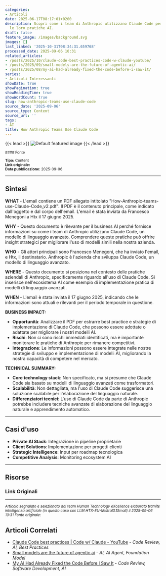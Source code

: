 ```yaml
---
categories:
- Articoli
date: 2025-06-17T08:17:01+0200
description: Scopri come i team di Anthropic utilizzano Claude Code per migliorare
  le loro pratiche AI.
draft: false
feature_image: /images/background.svg
images: []
last_linked: '2025-10-31T08:34:31.659768'
processed_date: 2025-09-06 10:31
related_articles:
- /posts/2025/10/claude-code-best-practices-code-w-claude-youtube/
- /posts/2025/09/small-models-are-the-future-of-agentic-ai/
- /posts/2025/08/my-ai-had-already-fixed-the-code-before-i-saw-it/
series:
- Articoli Interessanti
showDate: true
showPagination: true
showReadingTime: true
showWordCount: true
slug: how-anthropic-teams-use-claude-code
source_date: '2025-09-06'
source_type: Content
source_url: ''
tags:
- AI
title: How Anthropic Teams Use Claude Code
---
```


{{< lead >}}
![Default featured image](/images/background.svg)
{{< /lead >}}

<small>
#### Fonte

**Tipo:** Content  
**Link originale:** []()  
**Data pubblicazione:** 2025-09-06

</small>

---

## Sintesi

**WHAT** - L'email contiene un PDF allegato intitolato "How-Anthropic-teams-use-Claude-Code_v2.pdf". Il PDF è il contenuto principale, come indicato dall'oggetto e dal corpo dell'email. L'email è stata inviata da Francesco Menegoni a Htx il 17 giugno 2025.

**WHY** - Questo documento è rilevante per il business AI perché fornisce informazioni su come i team di Anthropic utilizzano Claude Code, un modello di linguaggio avanzato. Comprendere queste pratiche può offrire insight strategici per migliorare l'uso di modelli simili nella nostra azienda.

**WHO** - Gli attori principali sono Francesco Menegoni, che ha inviato l'email, e Htx, il destinatario. Anthropic è l'azienda che sviluppa Claude Code, un modello di linguaggio avanzato.

**WHERE** - Questo documento si posiziona nel contesto delle pratiche aziendali di Anthropic, specificamente riguardo all'uso di Claude Code. Si inserisce nell'ecosistema AI come esempio di implementazione pratica di modelli di linguaggio avanzati.

**WHEN** - L'email è stata inviata il 17 giugno 2025, indicando che le informazioni sono attuali e rilevanti per il periodo temporale in questione.

**BUSINESS IMPACT:**
- **Opportunità**: Analizzare il PDF per estrarre best practice e strategie di implementazione di Claude Code, che possono essere adottate o adattate per migliorare i nostri modelli AI.
- **Rischi**: Non ci sono rischi immediati identificati, ma è importante monitorare le pratiche di Anthropic per rimanere competitivi.
- **Integrazione**: Le informazioni possono essere integrate nelle nostre strategie di sviluppo e implementazione di modelli AI, migliorando la nostra capacità di competere nel mercato.

**TECHNICAL SUMMARY:**
- **Core technology stack**: Non specificato, ma si presume che Claude Code sia basato su modelli di linguaggio avanzati come trasformatori.
- **Scalabilità**: Non dettagliata, ma l'uso di Claude Code suggerisce una soluzione scalabile per l'elaborazione del linguaggio naturale.
- **Differenziatori tecnici**: L'uso di Claude Code da parte di Anthropic potrebbe includere tecniche avanzate di elaborazione del linguaggio naturale e apprendimento automatico.

---

## Casi d'uso

- **Private AI Stack**: Integrazione in pipeline proprietarie
- **Client Solutions**: Implementazione per progetti clienti
- **Strategic Intelligence**: Input per roadmap tecnologica
- **Competitive Analysis**: Monitoring ecosystem AI

---



## Risorse

### Link Originali



---

*<small>Articolo segnalato e selezionato dal team Human Technology eXcellence elaborato tramite intelligenza artificiale (in questo caso con LLM HTX-EU-Mistral3.1Small) il 2025-09-06 10:31
Fonte originale: []()</small>*

## Articoli Correlati

- [Claude Code best practices | Code w/ Claude - YouTube](/posts/2025/10/claude-code-best-practices-code-w-claude-youtube/) - *Code Review, AI, Best Practices*
- [Small models are the future of agentic ai](/posts/2025/09/small-models-are-the-future-of-agentic-ai/) - *AI, AI Agent, Foundation Model*
- [My AI Had Already Fixed the Code Before I Saw It](/posts/2025/08/my-ai-had-already-fixed-the-code-before-i-saw-it/) - *Code Review, Software Development, AI*
